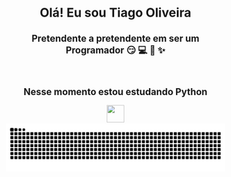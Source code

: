<h1 align="center">Olá! Eu sou Tiago Oliveira</h1>
<h2  align="center">Pretendente a pretendente em ser um Programador
    &#x1F60F; <!-- 😏 -->
    &#x1F4BB; <!-- 💻 -->
    &#x1F9E0; <!-- 🧠 -->
    &#x2728;  <!-- ✨ --> 
</h2>

<br>
 <h2 align="center">Nesse momento estou estudando Python</h2>
  
<div align="center">

<img src="https://cdn.jsdelivr.net/gh/devicons/devicon/icons/python/python-original-wordmark.svg" width="40" height="40"/>
<!--<img src="https://cdn.jsdelivr.net/gh/devicons/devicon/icons/java/java-original-wordmark.svg" idth="40" height="40"/>
<img src="https://cdn.jsdelivr.net/gh/devicons/devicon/icons/html5/html5-original.svg" width="40" height="40"/>
<img src="https://cdn.jsdelivr.net/gh/devicons/devicon/icons/css3/css3-original.svg" width="40" height="40"/>
<img src="https://cdn.jsdelivr.net/gh/devicons/devicon/icons/javascript/javascript-plain.svg" width="40" height="40"/>-->

<img src="https://raw.githubusercontent.com/TiagoOliveiraSantos/TiagoOliveiraSantos/output/snake.svg" alt="Snake animation" />
</div>
